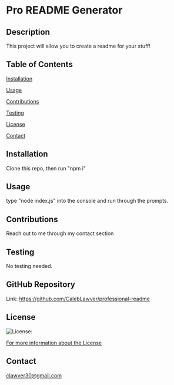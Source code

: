 # Pro README Generator
  ## Description
  This project will allow you to create a readme for your stuff!

  ## Table of Contents
  [Installation](#installation)

  [Usage](#usage)

  [Contributions](#contributions)

  [Testing](#testing)

  [License](#license)

  [Contact](#contact)

  ## Installation
  Clone this repo, then run "npm i"

  ## Usage
  type "node index.js" into the console and run through the prompts.

  ## Contributions
  Reach out to me through my contact section

  ## Testing
  No testing needed.

  ## GitHub Repository
  Link: https://github.com/CalebLawver/professional-readme

  ## License
  ![License: ](https://img.shields.io/bodage/License--success)

  [For more information about the License](https://opensource.org/licenses/)

  ## Contact
  clawver30@gmail.com
